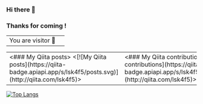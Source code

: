 ### Hi there 🥳
### Thanks for coming !

<table>
  <tr>
    <td>You are visitor 👀</td>
    <td><img src="https://profile-counter.glitch.me/lsk4f5/count.svg" alt="" /></td>
  </tr>
</table>

<table>
  <tr>
    <td><### My Qiita posts>
<[![My Qiita posts](https://qiita-badge.apiapi.app/s/lsk4f5/posts.svg)](http://qiita.com/lsk4f5)></td>
    <td><### My Qiita contributions>
<[![My Qiita contributions](https://qiita-badge.apiapi.app/s/lsk4f5/contributions.svg)](http://qiita.com/lsk4f5)></td>
  </tr>
</table>

[![Top Langs](https://github-readme-stats.vercel.app/api/top-langs/?username=lsk4f5&layout=compact)](https://github.com/anuraghazra/github-readme-stats)

<!-- 
PHPで作ったカウンター
<table>
  <tr>
    <td>You are visitor</td>
    <td><img src="https://alphabrend.sakura.ne.jp/counter/counter_image.svg" alt="" /></td>
  </tr>
</table>
 -->
